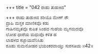 +++
title = "042 ರಾಹು ತುಡುಕಿದ"

+++
ರಾಹು ತುಡುಕಿದ ಶಶಿಯೊ ಮೇಣ್ ರೌ  
ದ್ರಾಹಿ ಮಸ್ತಕ ಮಾಣಿಕವೊ ಕಡು  
ಗಾಹಿನಮೃತವೊ ಕುಪಿತ ಸಿಂಹದ ಗುಹೆಯ ಮೃಗಮದವೊ   
ಲೋಹ ಧಾರೆಯ ಮಧುವೊ ಕಳಿತ ಹ  
ಲಾಹಳದ ಕಜ್ಜಾಯವೆನಿಸಿತು           
ರೂಹು ಸುಮನೋಹರ ಭಯಂಕರವಾಯ್ತು ಸುರಸತಿಯ  ॥42॥